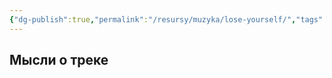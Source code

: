 ```yaml
---
{"dg-publish":true,"permalink":"/resursy/muzyka/lose-yourself/","tags":["Музыка"]}
---
```


## Мысли о треке 